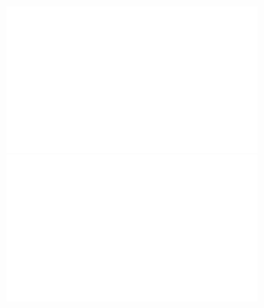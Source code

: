 ![](https://raw.githubusercontent.com/leongmichael/github-stats/master/generated/overview.svg#gh-dark-mode-only)
![](https://raw.githubusercontent.com/leongmichael/github-stats/master/generated/languages.svg#gh-dark-mode-only)
